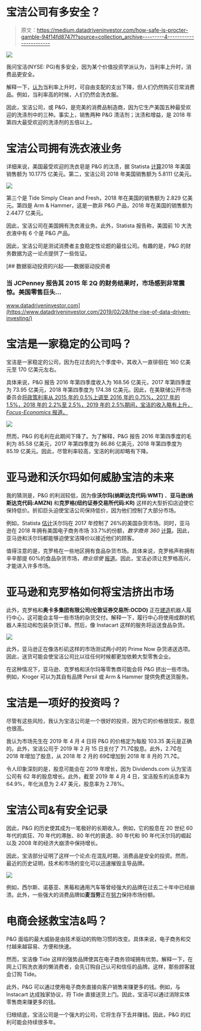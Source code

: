 # 宝洁公司有多安全？

> 原文：<https://medium.datadriveninvestor.com/how-safe-is-procter-gamble-94f14fd8747f?source=collection_archive---------4----------------------->

[![](img/46c7f9b924b8c4d74b117a6ca4fdb1d2.png)](http://www.track.datadriveninvestor.com/1B9E)

我问宝洁(NYSE: PG)有多安全，因为某个价值投资学派认为，当利率上升时，消费品更安全。

解释一下，[认为](https://www.cnbc.com/2019/03/27/these-stocks-are-seen-as-a-good-bet-when-interest-rates-fall.html?recirc=taboolainternal)当利率上升时，可自由支配的支出下降，但人们仍然购买日常消费品。例如，当利率高的时候，人们仍然会洗衣服。

因此，宝洁公司，或 P&G，是完美的消费品制造商，因为它生产美国五种最受欢迎的洗涤剂中的三种。事实上，销售两种 P&G 清洁剂；汰渍和增益，是 2018 年第四大最受欢迎的洗涤剂的五倍以上。

# **宝洁公司拥有洗衣液业务**

详细来说，美国最受欢迎的洗衣皂是 P&G 的汰渍，据 Statista [计算](https://www.statista.com/statistics/188716/top-liquid-laundry-detergent-brands-in-the-united-states/)2018 年美国销售额为 10.1775 亿美元。第二，宝洁公司 2018 年美国销售额为 5.8111 亿美元。

![](img/ae6447737c59b6b891a4b5409ebd8e5b.png)

第三个是 Tide Simply Clean and Fresh，2018 年在美国的销售额为 2.829 亿美元。第四是 Arm & Hammer，这是一款非 P&G 产品，2018 年在美国的销售额为 2.4477 亿美元。

因此，宝洁公司在美国拥有洗衣液业务。此外，Statista 报告称，美国前 10 大洗衣液中有 6 个是 P&G 产品。

因此，宝洁公司是测试消费者主食稳定性论题的最佳公司。有趣的是，P&G 的财务数据为这一论点提供了一些佐证。

[](https://www.datadriveninvestor.com/2019/02/28/the-rise-of-data-driven-investing/) [## 数据驱动投资的兴起——数据驱动投资者

### 当 JCPenney 报告其 2015 年 2Q 的财务结果时，市场感到非常震惊。美国零售巨头…

www.datadriveninvestor.com](https://www.datadriveninvestor.com/2019/02/28/the-rise-of-data-driven-investing/) 

# **宝洁是一家稳定的公司吗？**

宝洁是一家稳定的公司，因为在过去的九个季度中，其收入一直徘徊在 160 亿美元至 170 亿美元左右。

具体来说，P&G 报告 2016 年第四季度收入为 168.56 亿美元，2017 年第四季度为 73.95 亿美元，2018 年第四季度为 174.38 亿美元。因此，在美联储公开市场委员会[将政策利率从 2015 年的 0.5%上调至 2016 年的 0.75%，2017 年的 1.5%，2018 年的 2.2%至 2.5%，2019 年的 2.5%期间，宝洁的收入略有上升， *Focus-Economics* 报道。](https://www.focus-economics.com/country-indicator/united-states/interest-rate)

![](img/3cf258ed5e6d5a5e0b3f8c4923ae6f9d.png)

然而，P&G 的毛利在此期间下降了。为了解释，P&G 报告 2016 年第四季度的毛利为 85.58 亿美元，2017 年第四季度为 86.86 亿美元，2018 年第四季度为 85.19 亿美元。因此，尽管利率较高，宝洁的利润却略有下降。

# **亚马逊和沃尔玛如何威胁宝洁的未来**

我的猜测是，P&G 的利润较低，因为像**沃尔玛(纳斯达克代码:WMT)** 、**亚马逊(纳斯达克代码:AMZN)** 和**克罗格(纽约证券交易所代码:KR)** 这样的大型折扣店迫使它保持低价。折扣巨头迫使宝洁公司保持低价，因为他们控制了大部分市场。

例如，Statista [估计](https://www.statista.com/statistics/188716/top-liquid-laundry-detergent-brands-in-the-united-states/)沃尔玛在 2017 年控制了 26%的美国杂货市场。同时，亚马逊在 2018 年拥有美国电子商务市场 33.7%的份额，*数字商务 360* [计算](https://www.digitalcommerce360.com/2019/02/27/amazon-grabs-a-third-of-us-ecommerce-sales-in-2018/)。因此，亚马逊和沃尔玛都能够迫使宝洁降价以接近他们的顾客。

值得注意的是，克罗格在一些地区拥有食品杂货市场。具体来说，克罗格声称拥有辛辛那提 60%的食品杂货市场，*商业信使* [报道](https://www.bizjournals.com/cincinnati/news/2015/10/29/kroger-discloses-cincinnati-market-share-we-use-it.html)。因此，宝洁必须让克罗格高兴，才能进入许多市场。

# **亚马逊和克罗格如何将宝洁挤出市场**

此外，克罗格和**奥卡多集团有限公司(伦敦证券交易所:OCDO)** 正在[建造](https://marketmadhouse.com/kroger-kr-and-ocado-plan-robotic-warehouse-in-ohio/)机器人履行中心，这可能会主导一些市场的杂货交付。解释一下，履行中心将使用成群的机器人来拉动和包装杂货订单。然后，像 Instacart 这样的服务将运送食品杂货。

![](img/df7a8975901592fc6ec243b57d1116db.png)

此外，亚马逊正在像洛杉矶这样的市场测试两小时的 Prime Now 杂货递送选项。因此，送货可能会使宝洁公司比以往任何时候都更加依赖大型零售企业。

在这种情况下，亚马逊、克罗格和沃尔玛等零售商可能会将 P&G 挤出一些市场。例如，Kroger 可以为其自有品牌 Persil 或 Arm & Hammer 提供免费送货服务。

# 宝洁是一项好的投资吗？

尽管有这些风险，我认为宝洁公司是一个很好的投资，因为它的价格很现实，股息也很高。

我认为市场先生在 2019 年 4 月 4 日将 P&G 的价格定为每股 103.35 美元是正确的。此外，宝洁公司于 2019 年 2 月 15 日支付了 71.7₵股息。此外，2.7₵在 2018 年增加了股息，从 2018 年 2 月的 69₵增加到 2018 年 8 月的 71.7₵。

令人印象深刻的是，股息可能会在 2019 年增长，因为 Dividends.com 认为宝洁公司有 62 年的股息增长。此外，截至 2019 年 4 月 4 日，宝洁股东的派息率为 64.9%，年化派息为 2.47 美元，股息率为 2.78%。

# **宝洁公司&有安全记录**

因此，P&G 的历史使其成为一笔极好的长期收入。例如，它的股息在 20 世纪 60 年代的疯狂、70 年代的滞胀、80 年代的衰退、80 年代和 90 年代沃尔玛的崛起以及 2008 年的经济大崩溃中保持增长。

因此，宝洁部分证明了这样一个论点:在混乱时期，消费品是安全的投资。然而，最近的历史证明，技术和市场的变化可以迅速摧毁主导品牌。

![](img/49df479a6c3fcaf72c19e4734b0a59b8.png)

例如，西尔斯、诺基亚、黑莓和通用汽车等曾经强大的品牌在过去二十年中已经崩溃。此外，一些强大的消费品牌如**麦当劳**正在[努力](https://marketmadhouse.com/mcdonalds-mcd-and-the-incredibly-shrinking-revenues/)保持市场份额。

# **电商会拯救宝洁&吗？**

P&G 面临的最大威胁是由技术驱动的购物习惯的改变。具体来说，电子商务和交付越来越容易、方便和快速。

然而，宝洁像 Tide 这样的强势品牌使其在电子商务领域拥有优势。解释一下，在网上订购洗衣液的懒消费者，会先订购自己认可和信任的品牌。这样，那些顾客就会订购 Tide。

此外，P&G 可以通过使用电子商务直接向客户销售来赚更多的钱。例如，与 Instacart 达成独家协议，将 Tide 直接送货上门。因此，宝洁可以通过消除实体零售商来赚更多的钱。

归根结底，宝洁公司是一个强大的公司，它将生存下去并赚钱。因此，P&G 的红利可能会持续很多年。